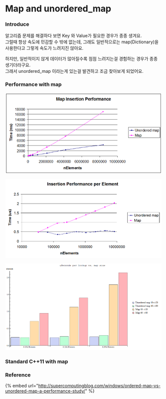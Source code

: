 # Map and unordered\_map

### Introduce

알고리즘 문제를 해결하다 보면 Key 와 Value가 필요한 경우가 종종 생겨요.  
그럴때 항상 속도에 민감할 수 밖에 없는데, 그래도 일반적으로는 map\(Dictionary\)을 사용한다고 그렇게 속도가 느려지진 않아요. 

하지만, 일반적이지 않게 데이터가 많아질수록 점점 느려지는걸 경험하는 경우가 종종 생기더라구요.  
그래서 unordered\_map 이라는게 있는걸 발견하고 조금 찾아보게 되었어요.

### Performance with map

![](../.gitbook/assets/image%20%2828%29.png)

![](../.gitbook/assets/image%20%2829%29.png)

![](../.gitbook/assets/image%20%2827%29.png)

### Standard C++11 with map



### Reference

{% embed url="http://supercomputingblog.com/windows/ordered-map-vs-unordered-map-a-performance-study/" %}



